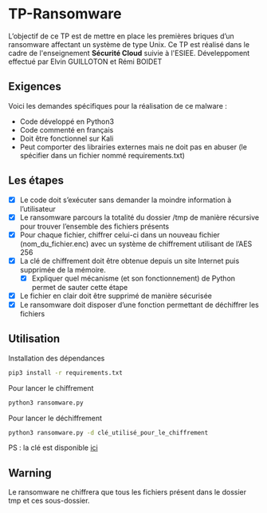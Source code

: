 # TP-Ransomware

L’objectif de ce TP est de mettre en place les premières briques d’un ransomware affectant un système de
type Unix.
Ce TP est réalisé dans le cadre de l'enseignement **Sécurité Cloud** suivie à l'ESIEE.
Déveleppoment effectué par Elvin GUILLOTON et Rémi BOIDET

## Exigences

Voici les demandes spécifiques pour la réalisation de ce malware :
- Code développé en Python3
- Code commenté en français
- Doit être fonctionnel sur Kali
- Peut comporter des librairies externes mais ne doit pas en abuser (le spécifier dans un fichier
nommé requirements.txt)

## Les étapes

- [x] Le code doit s’exécuter sans demander la moindre information à l’utilisateur
- [x] Le ransomware parcours la totalité du dossier /tmp de manière récursive pour trouver l’ensemble
des fichiers présents
- [x] Pour chaque fichier, chiffrer celui-ci dans un nouveau fichier (nom_du_fichier.enc) avec un système
de chiffrement utilisant de l’AES 256
- [x] La clé de chiffrement doit être obtenue depuis un site Internet puis supprimée de la mémoire.
    - [x] Expliquer quel mécanisme (et son fonctionnement) de Python permet de sauter cette étape
- [x] Le fichier en clair doit être supprimé de manière sécurisée
- [x] Le ransomware doit disposer d’une fonction permettant de déchiffrer les fichiers

## Utilisation

Installation des dépendances
```bash
pip3 install -r requirements.txt
```
Pour lancer le chiffrement
```bash
python3 ransomware.py
```

Pour lancer le déchiffrement
```bash
python3 ransomware.py -d clé_utilisé_pour_le_chiffrement
```
PS : la clé est disponible [ici](https://perso.esiee.fr/~guillote/ransomware/)

## Warning

Le ransomware ne chiffrera que tous les fichiers présent dans le dossier tmp et ces sous-dossier.